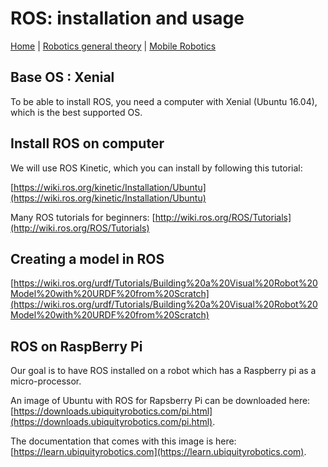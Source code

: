 # ROS: installation and usage

[Home](../../README.md) | [Robotics general theory](./theory.md) | [Mobile Robotics](./mobileRobotics/mobileRobotics.md)

## Base OS : Xenial

To be able to install ROS, you need a computer with Xenial (Ubuntu 16.04), which is the best supported OS.

## Install ROS on computer

We will use ROS Kinetic, which you can install by following this tutorial:

[https://wiki.ros.org/kinetic/Installation/Ubuntu](https://wiki.ros.org/kinetic/Installation/Ubuntu)

Many ROS tutorials for beginners: [http://wiki.ros.org/ROS/Tutorials](http://wiki.ros.org/ROS/Tutorials)

## Creating a model in ROS

[https://wiki.ros.org/urdf/Tutorials/Building%20a%20Visual%20Robot%20Model%20with%20URDF%20from%20Scratch](https://wiki.ros.org/urdf/Tutorials/Building%20a%20Visual%20Robot%20Model%20with%20URDF%20from%20Scratch)

## ROS on RaspBerry Pi

Our goal is to have ROS installed on a robot which has a Raspberry pi as a micro-processor.

An image of Ubuntu with ROS for Rapsberry Pi can be downloaded here: [https://downloads.ubiquityrobotics.com/pi.html](https://downloads.ubiquityrobotics.com/pi.html).

The documentation that comes with this image is here: [https://learn.ubiquityrobotics.com](https://learn.ubiquityrobotics.com).

